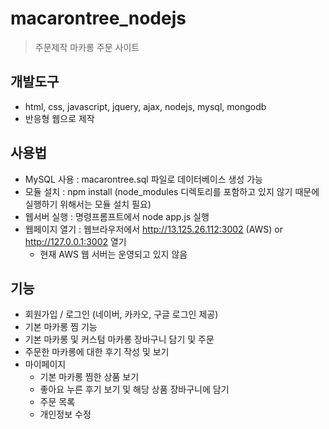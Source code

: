# macarontree_nodejs

> 주문제작 마카롱 주문 사이트 

## 개발도구

 * html, css, javascript, jquery, ajax, nodejs, mysql, mongodb 
 * 반응형 웹으로 제작 

## 사용법

 * MySQL 사용 : macarontree.sql 파일로 데이터베이스 생성 가능
 * 모듈 설치 : npm install (node_modules 디렉토리를 포함하고 있지 않기 때문에 실행하기 위해서는 모듈 설치 필요)
 * 웹서버 실행 : 명령프롬프트에서 node app.js 실행
 * 웹페이지 열기 : 웹브라우저에서 http://13.125.26.112:3002 (AWS) or  http://127.0.0.1:3002 열기
   * 현재 AWS 웹 서버는 운영되고 있지 않음


## 기능

* 회원가입 / 로그인 (네이버, 카카오, 구글 로그인 제공)  
* 기본 마카롱 찜 기능 
* 기본 마카롱 및 커스텀 마카롱 장바구니 담기 및 주문  
* 주문한 마카롱에 대한 후기 작성 및 보기 
* 마이페이지 
  * 기본 마카롱 찜한 상품 보기
  * 좋아요 누른 후기 보기 및 해당 상품 장바구니에 담기
  * 주문 목록
  * 개인정보 수정